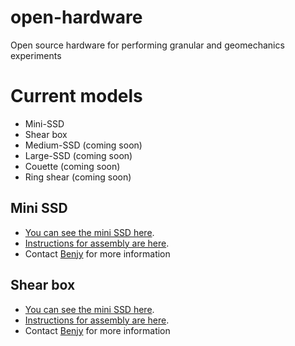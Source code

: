 # open-hardware
Open source hardware for performing granular and geomechanics experiments

# Current models
- Mini-SSD
- Shear box
- Medium-SSD (coming soon)
- Large-SSD (coming soon)
- Couette (coming soon)
- Ring shear (coming soon)


## Mini SSD

- [You can see the mini SSD here](https://github.com/scigem/open-hardware/raw/main/SSD/mini-SSD/videos/pink.mp4).
- [Instructions for assembly are here](https://github.com/scigem/open-hardware/blob/main/SSD/mini-SSD/README.md).
- Contact [Benjy](mailto:benjy.marks@sydney.edu.au) for more information

## Shear box

- [You can see the mini SSD here](https://github.com/scigem/open-hardware/raw/main/shear-box/videos/pink.mp4).
- [Instructions for assembly are here](https://github.com/scigem/open-hardware/blob/main/shear-box/README.md).
- Contact [Benjy](mailto:francois.guillard@sydney.edu.au) for more information
